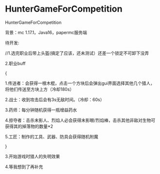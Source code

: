 # HunterGameForCompetition
 HunterGameForCompetition
 
 背景：mc 1.17.1，Java16，papermc服务端
 
待开发:

//1.选完职业后带上头盔(搞定了应该，还未测试）还差一个锁定不可卸下没弄

2.职业buff

{

 1.传送者：会获得一根木棍，点击一个方块后会弹出gui界面选择其他几个猎人，将他们传送至方块上方（冷却180s）
 
 2.战士：收到攻击后会有3s无敌时间。（冷却：60s）
 
 3.药师：每分钟随机获得一瓶增益药水
 
 4.掠夺者：击杀末影人、烈焰人必会获得末影眼/烈焰棒，击杀其他非敌对生物可获得其的掉落物的数量\*2
 
 5.工匠：制作的工具、武器、防具会获得随机附魔
 
}

3.开始游戏时猎人的失明效果

4.等我想到了再补充
